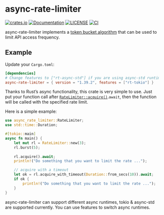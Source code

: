 # async-rate-limiter

[![crates.io](https://img.shields.io/crates/v/async-rate-limiter.svg)](https://crates.io/crates/async-rate-limiter)
[![Documentation](https://docs.rs/async-rate-limiter/badge.svg)](https://docs.rs/async-rate-limiter)
[![LICENSE](https://img.shields.io/badge/license-MIT-blue.svg)](LICENSE)
[![CI](https://github.com/mindeng/async-rate-limiter/actions/workflows/rust.yml/badge.svg)](https://github.com/mindeng/async-rate-limiter/actions)

async-rate-limiter implements a [token bucket
algorithm](https://en.wikipedia.org/wiki/Token_bucket) that can be used to
limit API access frequency.

## Example

Update your `Cargo.toml`:

```toml
[dependencies]
# Change features to ["rt-async-std"] if you are using async-std runtime.
async-rate-limiter = { version = "1.39.2", features = ["rt-tokio"] }
```

Thanks to Rust’s async functionality, this crate is very simple to use. Just
put your function call after
[`RateLimiter::acquire()`](https://docs.rs/async-rate-limiter/latest/async_rate_limiter/struct.RateLimiter.html#method.acquire).`await`,
then the function will be called with the specified rate limit.

Here is a simple example:

```rust
use async_rate_limiter::RateLimiter;
use std::time::Duration;

#[tokio::main]
async fn main() {
    let mut rl = RateLimiter::new(3);
    rl.burst(5);
    
    rl.acquire().await;
    println!("Do something that you want to limit the rate ...");

    // acquire with a timeout
    let ok = rl.acquire_with_timeout(Duration::from_secs(10)).await;
    if ok {
        println!("Do something that you want to limit the rate ...");
    }
}

```

async-rate-limiter can support different async runtimes, tokio & async-std
are supported currently. You can use features to switch async runtimes.
